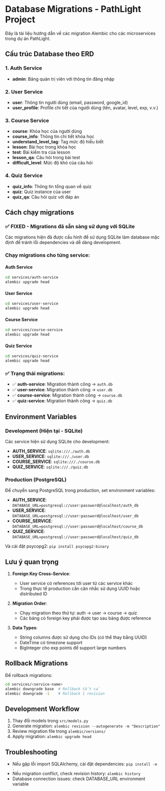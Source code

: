 # Database Migrations - PathLight Project

Đây là tài liệu hướng dẫn về các migration Alembic cho các microservices trong dự án PathLight.

## Cấu trúc Database theo ERD

### 1. Auth Service
- **admin**: Bảng quản trị viên với thông tin đăng nhập

### 2. User Service  
- **user**: Thông tin người dùng (email, password, google_id)
- **user_profile**: Profile chi tiết của người dùng (tên, avatar, level, exp, v.v.)

### 3. Course Service
- **course**: Khóa học của người dùng
- **course_info**: Thông tin chi tiết khóa học  
- **understand_level_tag**: Tag mức độ hiểu biết
- **lesson**: Bài học trong khóa học
- **test**: Bài kiểm tra của lesson
- **lesson_qa**: Câu hỏi trong bài test
- **difficult_level**: Mức độ khó của câu hỏi

### 4. Quiz Service
- **quiz_info**: Thông tin tổng quan về quiz
- **quiz**: Quiz instance của user
- **quiz_qa**: Câu hỏi quiz với đáp án

## Cách chạy migrations

### ✅ FIXED - Migrations đã sẵn sàng sử dụng với SQLite

Các migrations hiện đã được cấu hình để sử dụng SQLite làm database mặc định để tránh lỗi dependencies và dễ dàng development.

### Chạy migrations cho từng service:

#### Auth Service
```bash
cd services/auth-service
alembic upgrade head
```

#### User Service  
```bash
cd services/user-service
alembic upgrade head
```

#### Course Service
```bash
cd services/course-service
alembic upgrade head
```

#### Quiz Service
```bash
cd services/quiz-service
alembic upgrade head
```

### ✅ Trạng thái migrations:
- ✅ **auth-service**: Migration thành công → `auth.db`
- ✅ **user-service**: Migration thành công → `user.db`  
- ✅ **course-service**: Migration thành công → `course.db`
- ✅ **quiz-service**: Migration thành công → `quiz.db`

## Environment Variables

### Development (Hiện tại - SQLite)
Các service hiện sử dụng SQLite cho development:

- **AUTH_SERVICE**: `sqlite:///./auth.db`
- **USER_SERVICE**: `sqlite:///./user.db`  
- **COURSE_SERVICE**: `sqlite:///./course.db`
- **QUIZ_SERVICE**: `sqlite:///./quiz.db`

### Production (PostgreSQL)
Để chuyển sang PostgreSQL trong production, set environment variables:

- **AUTH_SERVICE**: `DATABASE_URL=postgresql://user:password@localhost/auth_db`
- **USER_SERVICE**: `DATABASE_URL=postgresql://user:password@localhost/user_db`  
- **COURSE_SERVICE**: `DATABASE_URL=postgresql://user:password@localhost/course_db`
- **QUIZ_SERVICE**: `DATABASE_URL=postgresql://user:password@localhost/quiz_db`

Và cài đặt psycopg2: `pip install psycopg2-binary`

## Lưu ý quan trọng

1. **Foreign Key Cross-Service**: 
   - User service có references tới user từ các service khác
   - Trong thực tế production cần cân nhắc sử dụng UUID hoặc distributed ID

2. **Migration Order**:
   - Chạy migration theo thứ tự: auth → user → course → quiz
   - Các bảng có foreign key phải được tạo sau bảng được reference

3. **Data Types**:
   - String columns được sử dụng cho IDs (có thể thay bằng UUID)
   - DateTime có timezone support
   - BigInteger cho exp points để support large numbers

## Rollback Migrations

Để rollback migrations:
```bash
cd services/<service-name>
alembic downgrade base  # Rollback tất cả
alembic downgrade -1    # Rollback 1 revision
```

## Development Workflow

1. Thay đổi models trong `src/models.py`
2. Generate migration: `alembic revision --autogenerate -m "Description"`
3. Review migration file trong `alembic/versions/`
4. Apply migration: `alembic upgrade head`

## Troubleshooting

- Nếu gặp lỗi import SQLAlchemy, cài đặt dependencies: `pip install -e .`
- Nếu migration conflict, check revision history: `alembic history`
- Database connection issues: check DATABASE_URL environment variable
